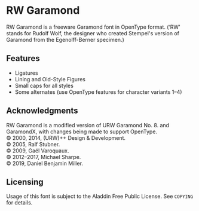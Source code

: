 RW Garamond
======================

RW Garamond is a freeware Garamond font in OpenType format. (‘RW’ stands for Rudolf Wolf, the designer who created Stempel's version of Garamond from the Egenolff-Berner specimen.)

Features
------------
* Ligatures
* Lining and Old-Style Figures
* Small caps for all styles
* Some alternates (use OpenType features for character variants 1–4)

Acknowledgments
------------
RW Garamond is a modified version of URW Garamond No. 8. and GaramondX, with changes being made to support OpenType.  
© 2000, 2014, (URW)++ Design & Development.  
© 2005, Ralf Stubner.  
© 2009, Gaël Varoquaux.  
© 2012–2017, Michael Sharpe.  
© 2019, Daniel Benjamin Miller.

Licensing
------------
Usage of this font is subject to the Aladdin Free Public License. See ```COPYING``` for details.
